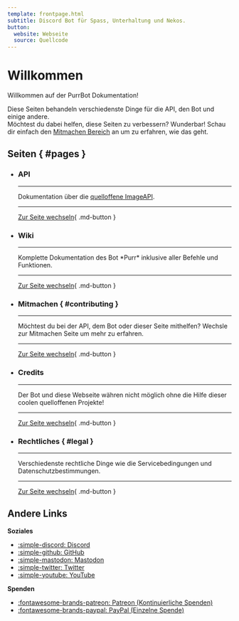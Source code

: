 ```yaml
---
template: frontpage.html
subtitle: Discord Bot für Spass, Unterhaltung und Nekos.
button:
  website: Webseite
  source: Quellcode
---
```


# Willkommen
Willkommen auf der PurrBot Dokumentation!

Diese Seiten behandeln verschiedenste Dinge für die API, den Bot und einige andere.  
Möchtest du dabei helfen, diese Seiten zu verbessern? Wunderbar! Schau dir einfach den [Mitmachen Bereich](#contributing) an um zu erfahren, wie das geht.

## Seiten { #pages }

<div class="grid cards" markdown>

-   ### API
    
    ----
    
    Dokumentation über die [quelloffene ImageAPI](https://github.com/purrbot-site/ImageAPI).
    
    ----
    
    [Zur Seite wechseln](api/index.md){ .md-button }

-   ### Wiki
    
    ----
    
    Komplette Dokumentation des Bot \*Purr\* inklusive aller Befehle und Funktionen.
    
    ----
    
    [Zur Seite wechseln](bot/index.md){ .md-button }

-   ### Mitmachen { #contributing }
    
    ----
    
    Möchtest du bei der API, dem Bot oder dieser Seite mithelfen? Wechsle zur Mitmachen Seite um mehr zu erfahren.
    
    ----
    
    [Zur Seite wechseln](contribute/index.md){ .md-button }

-   ### Credits
    
    ----
    
    Der Bot und diese Webseite währen nicht möglich ohne die Hilfe dieser coolen quelloffenen Projekte!
    
    ----
    
    [Zur Seite wechseln](credits/index.md){ .md-button }

-   ### Rechtliches { #legal }
    
    ----
    
    Verschiedenste rechtliche Dinge wie die Servicebedingungen und Datenschutzbestimmungen.
    
    ----
    
    [Zur Seite wechseln](legal/index.md){ .md-button }

</div>

## Andere Links
**Soziales**

- [:simple-discord: Discord](https://purrbot.site/discord)
- [:simple-github: GitHub](https://purrbot.site/github)
- [:simple-mastodon: Mastodon](https://purrbot.site/mastodon)
- [:simple-twitter: Twitter](https://purrbot.site/twitter)
- [:simple-youtube: YouTube](https://purrbot.site/youtube)

**Spenden**

- [:fontawesome-brands-patreon: Patreon (Kontinuierliche Spenden)](https://patreon.com/andre_601)
- [:fontawesome-brands-paypal: PayPal (Einzelne Spende)](https://purrbot.site/donate)
